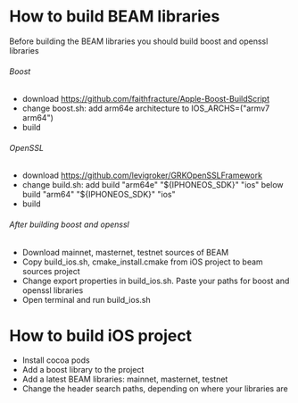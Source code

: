 # How to build BEAM libraries

Before building the BEAM libraries you should build boost and openssl libraries

###### Boost

- download https://github.com/faithfracture/Apple-Boost-BuildScript
- change boost.sh: add arm64e architecture to IOS_ARCHS=("armv7 arm64")
- build

###### OpenSSL

- download https://github.com/levigroker/GRKOpenSSLFramework
- change build.sh: add build "arm64e" "${IPHONEOS_SDK}" "ios" below build "arm64" "${IPHONEOS_SDK}" "ios"
-  build

###### After building boost and openssl

- Download mainnet, masternet, testnet sources of BEAM
- Copy build_ios.sh, cmake_install.cmake  from iOS project to beam sources project
- Change export properties in build_ios.sh. Paste your paths for boost and openssl libraries
- Open terminal and run build_ios.sh

# How to build iOS project

- Install cocoa pods
- Add a boost library to the project
- Add a latest BEAM libraries: mainnet, masternet, testnet
- Change the header search paths, depending on where your libraries are

